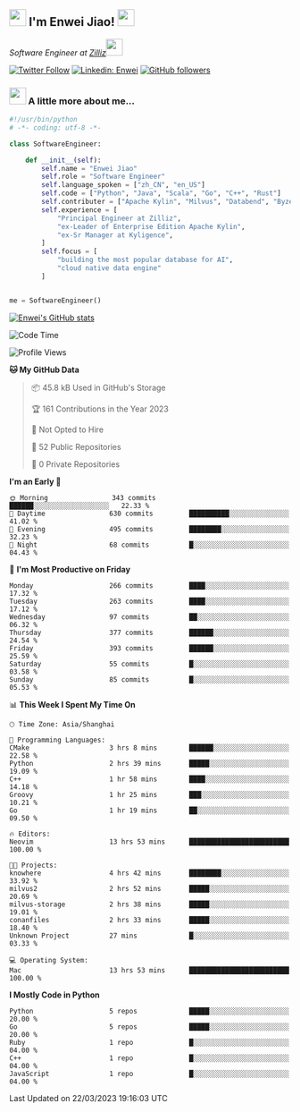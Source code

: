 <h2><img src="https://emojis.slackmojis.com/emojis/images/1531849430/4246/blob-sunglasses.gif?1531849430" width="30"/> I'm  Enwei Jiao! <img src="https://media.giphy.com/media/juBt25nT1KGys/giphy.gif" width=30> </h2>
<!-- <img align='right' src="https://media.giphy.com/media/M9gbBd9nbDrOTu1Mqx/giphy.gif" width="230"> -->
<p><em>Software Engineer at <a href="https://zilliz.com/">Zilliz</a><img src="https://media.giphy.com/media/WUlplcMpOCEmTGBtBW/giphy.gif" width="30"></em></p>

[![Twitter Follow](https://img.shields.io/twitter/follow/misteranmol?label=Follow)](https://twitter.com/intent/follow?screen_name=EnweiJiao)
[![Linkedin: Enwei](https://img.shields.io/badge/-enwei-blue?style=&logo=Linkedin&logoColor=white&link=https://www.linkedin.com/in/enwei-jiao-41192a97)](https://www.linkedin.com/in/enwei-jiao-41192a97/)
[![GitHub followers](https://img.shields.io/github/followers/jiaoew1991?label=Follow&style=social)](https://github.com/jiaoew1991)


### <img src="https://media.giphy.com/media/VgCDAzcKvsR6OM0uWg/giphy.gif" width="30"> A little more about me...  

```python
#!/usr/bin/python
# -*- coding: utf-8 -*-

class SoftwareEngineer:

    def __init__(self):
        self.name = "Enwei Jiao"
        self.role = "Software Engineer"
        self.language_spoken = ["zh_CN", "en_US"]
        self.code = ["Python", "Java", "Scala", "Go", "C++", "Rust"]
        self.contributer = ["Apache Kylin", "Milvus", "Databend", "Byzer-Lang"]
        self.experience = [
            "Principal Engineer at Zilliz",
            "ex-Leader of Enterprise Edition Apache Kylin",
            "ex-Sr Manager at Kyligence",
        ]
        self.focus = [
            "building the most popular database for AI",
            "cloud native data engine"
        ]


me = SoftwareEngineer()
```

[![Enwei's GitHub stats](https://github-readme-stats.vercel.app/api?username=jiaoew1991&count_private=true&show_icons=true)](https://github.com/jiaoew1991/jiaoew1991)

<!-- [![Top Langs](https://github-readme-stats.vercel.app/api/top-langs/?username=jiaoew1991&layout=compact)](https://github.com/jiaoew1991/jiaoew1991) -->

<!--START_SECTION:waka-->
![Code Time](http://img.shields.io/badge/Code%20Time-581%20hrs%2015%20mins-blue)

![Profile Views](http://img.shields.io/badge/Profile%20Views-0-blue)

**🐱 My GitHub Data** 

> 📦 45.8 kB Used in GitHub's Storage 
 > 
> 🏆 161 Contributions in the Year 2023
 > 
> 🚫 Not Opted to Hire
 > 
> 📜 52 Public Repositories 
 > 
> 🔑 0 Private Repositories 
 > 
**I'm an Early 🐤** 

```text
🌞 Morning                343 commits         ██████░░░░░░░░░░░░░░░░░░░   22.33 % 
🌆 Daytime                630 commits         ██████████░░░░░░░░░░░░░░░   41.02 % 
🌃 Evening                495 commits         ████████░░░░░░░░░░░░░░░░░   32.23 % 
🌙 Night                  68 commits          █░░░░░░░░░░░░░░░░░░░░░░░░   04.43 % 
```
📅 **I'm Most Productive on Friday** 

```text
Monday                   266 commits         ████░░░░░░░░░░░░░░░░░░░░░   17.32 % 
Tuesday                  263 commits         ████░░░░░░░░░░░░░░░░░░░░░   17.12 % 
Wednesday                97 commits          ██░░░░░░░░░░░░░░░░░░░░░░░   06.32 % 
Thursday                 377 commits         ██████░░░░░░░░░░░░░░░░░░░   24.54 % 
Friday                   393 commits         ██████░░░░░░░░░░░░░░░░░░░   25.59 % 
Saturday                 55 commits          █░░░░░░░░░░░░░░░░░░░░░░░░   03.58 % 
Sunday                   85 commits          █░░░░░░░░░░░░░░░░░░░░░░░░   05.53 % 
```


📊 **This Week I Spent My Time On** 

```text
🕑︎ Time Zone: Asia/Shanghai

💬 Programming Languages: 
CMake                    3 hrs 8 mins        ██████░░░░░░░░░░░░░░░░░░░   22.58 % 
Python                   2 hrs 39 mins       █████░░░░░░░░░░░░░░░░░░░░   19.09 % 
C++                      1 hr 58 mins        ████░░░░░░░░░░░░░░░░░░░░░   14.18 % 
Groovy                   1 hr 25 mins        ███░░░░░░░░░░░░░░░░░░░░░░   10.21 % 
Go                       1 hr 19 mins        ██░░░░░░░░░░░░░░░░░░░░░░░   09.50 % 

🔥 Editors: 
Neovim                   13 hrs 53 mins      █████████████████████████   100.00 % 

🐱‍💻 Projects: 
knowhere                 4 hrs 42 mins       ████████░░░░░░░░░░░░░░░░░   33.92 % 
milvus2                  2 hrs 52 mins       █████░░░░░░░░░░░░░░░░░░░░   20.69 % 
milvus-storage           2 hrs 38 mins       █████░░░░░░░░░░░░░░░░░░░░   19.01 % 
conanfiles               2 hrs 33 mins       █████░░░░░░░░░░░░░░░░░░░░   18.40 % 
Unknown Project          27 mins             █░░░░░░░░░░░░░░░░░░░░░░░░   03.33 % 

💻 Operating System: 
Mac                      13 hrs 53 mins      █████████████████████████   100.00 % 
```

**I Mostly Code in Python** 

```text
Python                   5 repos             █████░░░░░░░░░░░░░░░░░░░░   20.00 % 
Go                       5 repos             █████░░░░░░░░░░░░░░░░░░░░   20.00 % 
Ruby                     1 repo              █░░░░░░░░░░░░░░░░░░░░░░░░   04.00 % 
C++                      1 repo              █░░░░░░░░░░░░░░░░░░░░░░░░   04.00 % 
JavaScript               1 repo              █░░░░░░░░░░░░░░░░░░░░░░░░   04.00 % 
```




 Last Updated on 22/03/2023 19:16:03 UTC
<!--END_SECTION:waka-->

